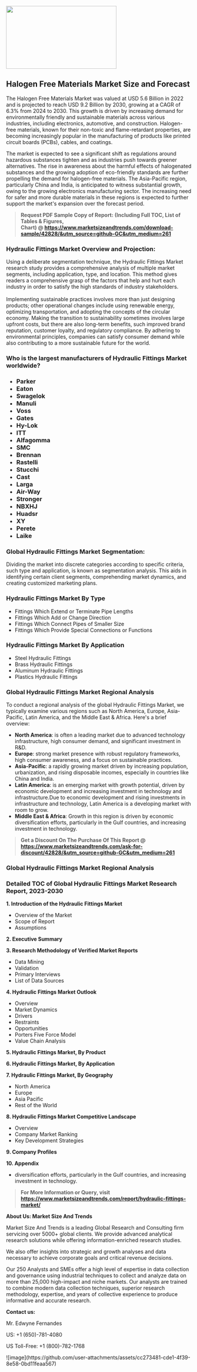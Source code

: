 <p><img class="alignnone size-medium wp-image-20088" src="https://ffe5etoiles.com/wp-content/uploads/2024/12/MST1-300x171.png" alt="" width="300" height="171" /></p><h2>Halogen Free Materials Market Size and Forecast</h2><p>The Halogen Free Materials Market was valued at USD 5.6 Billion in 2022 and is projected to reach USD 9.2 Billion by 2030, growing at a CAGR of 6.3% from 2024 to 2030. This growth is driven by increasing demand for environmentally friendly and sustainable materials across various industries, including electronics, automotive, and construction. Halogen-free materials, known for their non-toxic and flame-retardant properties, are becoming increasingly popular in the manufacturing of products like printed circuit boards (PCBs), cables, and coatings.</p><p>The market is expected to see a significant shift as regulations around hazardous substances tighten and as industries push towards greener alternatives. The rise in awareness about the harmful effects of halogenated substances and the growing adoption of eco-friendly standards are further propelling the demand for halogen-free materials. The Asia-Pacific region, particularly China and India, is anticipated to witness substantial growth, owing to the growing electronics manufacturing sector. The increasing need for safer and more durable materials in these regions is expected to further support the market's expansion over the forecast period.</p></p><blockquote id="" class=""><strong>Request PDF Sample Copy of Report: (Including Full TOC, List of Tables &amp; Figures, Chart)&nbsp;@&nbsp;<strong><a href="https://www.marketsizeandtrends.com/download-sample/42828/&utm_source=github-GC&utm_medium=261" target="_blank">https://www.marketsizeandtrends.com/download-sample/42828/&utm_source=github-GC&utm_medium=261</a></strong></strong></blockquote><h3 id="" class="">Hydraulic Fittings Market&nbsp;Overview and Projection:</h3><p id="" class="">Using a deliberate segmentation technique, the Hydraulic Fittings Market research study provides a comprehensive analysis of multiple market segments, including application, type, and location. This method gives readers a comprehensive grasp of the factors that help and hurt each industry in order to satisfy the high standards of industry stakeholders. <br /> <br />Implementing sustainable practices involves more than just designing products; other operational changes include using renewable energy, optimizing transportation, and adopting the concepts of the circular economy. Making the transition to sustainability sometimes involves large upfront costs, but there are also long-term benefits, such improved brand reputation, customer loyalty, and regulatory compliance. By adhering to environmental principles, companies can satisfy consumer demand while also contributing to a more sustainable future for the world.</p><h3 id="" class="">Who is the largest manufacturers of&nbsp;Hydraulic Fittings Market worldwide?</h3><h3 class=""><p><ul><li>Parker </li><li> Eaton </li><li> Swagelok </li><li> Manuli </li><li> Voss </li><li> Gates </li><li> Hy-Lok </li><li> ITT </li><li> Alfagomma </li><li> SMC </li><li> Brennan </li><li> Rastelli </li><li> Stucchi </li><li> Cast </li><li> Larga </li><li> Air-Way </li><li> Stronger </li><li> NBXHJ </li><li> Huadsr </li><li> XY </li><li> Perete </li><li> Laike</li></ul></p></h3><h3 id="" class="">Global&nbsp;Hydraulic Fittings Market Segmentation:</h3><p id="" class="">Dividing the market into discrete categories according to specific criteria, such type and application, is known as segmentation analysis. This aids in identifying certain client segments, comprehending market dynamics, and creating customized marketing plans.</p><h3 id="" class="">Hydraulic Fittings Market&nbsp;By Type</h3><p><p><ul><li>Fittings Which Extend or Terminate Pipe Lengths </li><li> Fittings Which Add or Change Direction </li><li> Fittings Which Connect Pipes of Smaller Size </li><li> Fittings Which Provide Special Connections or Functions</p></li></ul></p></p><h3 id="" class="">Hydraulic Fittings Market&nbsp;By Application</h3><p class=""><p><ul><li>Steel Hydraulic Fittings </li><li> Brass Hydraulic Fittings </li><li> Aluminum Hydraulic Fittings </li><li> Plastics Hydraulic Fittings</li></ul></p></p><h3 id="" class="">Global Hydraulic Fittings Market Regional Analysis</h3><p id="" class="">To conduct a regional analysis of the global Hydraulic Fittings Market, we typically examine various regions such as North America, Europe, Asia-Pacific, Latin America, and the Middle East &amp; Africa. Here's a brief overview:</p><ul><li><strong>North America</strong>: is often a leading market due to advanced technology infrastructure, high consumer demand, and significant investment in R&amp;D.</li><li><strong>Europe</strong>: strong market presence with robust regulatory frameworks, high consumer awareness, and a focus on sustainable practices.</li><li><strong>Asia-Pacific</strong>: a rapidly growing market driven by increasing population, urbanization, and rising disposable incomes, especially in countries like China and India.</li><li><strong>Latin America</strong>: is an emerging market with growth potential, driven by economic development and increasing investment in technology and infrastructure.Due to economic development and rising investments in infrastructure and technology, Latin America is a developing market with room to grow.</li><li><strong>Middle East &amp; Africa</strong>: Growth in this region is driven by economic diversification efforts, particularly in the Gulf countries, and increasing investment in technology.</li></ul><blockquote id="" class=""><strong>Get a Discount On The Purchase Of This Report @ <strong><a href="https://www.marketsizeandtrends.com/ask-for-discount/42828/&utm_source=github-GC&utm_medium=261" target="_blank">https://www.marketsizeandtrends.com/ask-for-discount/42828/&utm_source=github-GC&utm_medium=261</a></strong></strong></blockquote><h3 id="" class="">Global Hydraulic Fittings Market Regional Analysis</h3><h3 id="" class="">Detailed TOC of Global Hydraulic Fittings Market Research Report, 2023-2030</h3><p id="" class=""><strong>1. Introduction of the Hydraulic Fittings Market</strong></p><ul><li>Overview of the Market</li><li>Scope of Report</li><li>Assumptions</li></ul><p id="" class=""><strong>2. Executive Summary</strong></p><p id="" class=""><strong>3. Research Methodology of Verified Market Reports</strong></p><ul><li>Data Mining</li><li>Validation</li><li>Primary Interviews</li><li>List of Data Sources</li></ul><p id="" class=""><strong>4. Hydraulic Fittings Market Outlook</strong></p><ul><li>Overview</li><li>Market Dynamics</li><li>Drivers</li><li>Restraints</li><li>Opportunities</li><li>Porters Five Force Model</li><li>Value Chain Analysis</li></ul><p id="" class=""><strong>5. Hydraulic Fittings Market, By Product</strong></p><p id="" class=""><strong>6. Hydraulic Fittings Market, By Application</strong></p><p id="" class=""><strong>7. Hydraulic Fittings Market, By Geography</strong></p><ul><li>North America</li><li>Europe</li><li>Asia Pacific</li><li>Rest of the World</li></ul><p id="" class=""><strong>8. Hydraulic Fittings Market Competitive Landscape</strong></p><ul><li>Overview</li><li>Company Market Ranking</li><li>Key Development Strategies</li></ul><p id="" class=""><strong>9. Company Profiles</strong></p><p id="" class=""><strong>10. Appendix</strong></p><ul><li>diversification efforts, particularly in the Gulf countries, and increasing investment in technology.</li></ul><blockquote id="" class=""><strong>For More Information or Query, visit <strong><strong><a href="https://www.marketsizeandtrends.com/report/hydraulic-fittings-market/" target="_blank">https://www.marketsizeandtrends.com/report/hydraulic-fittings-market/</a></strong></strong></strong></blockquote><p id="" class=""><strong>About Us: Market Size And Trends</strong></p><p id="" class="">Market Size And Trends is a leading Global Research and Consulting firm servicing over 5000+ global clients. We provide advanced analytical research solutions while offering information-enriched research studies.</p><p id="" class="">We also offer insights into strategic and growth analyses and data necessary to achieve corporate goals and critical revenue decisions.</p><p id="" class="">Our 250 Analysts and SMEs offer a high level of expertise in data collection and governance using industrial techniques to collect and analyze data on more than 25,000 high-impact and niche markets. Our analysts are trained to combine modern data collection techniques, superior research methodology, expertise, and years of collective experience to produce informative and accurate research.</p><p id="" class=""><strong>Contact us:</strong></p><p id="" class="">Mr. Edwyne Fernandes</p><p id="" class="">US: +1 (650)-781-4080</p><p id="" class="">US Toll-Free: +1 (800)-782-1768</p>
![image](https://github.com/user-attachments/assets/cc273481-cde1-4f39-8e58-0bd11feaa567)
